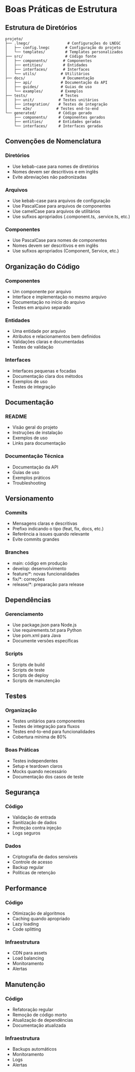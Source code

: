 # Boas Práticas de Estrutura

## Estrutura de Diretórios

```
projeto/
├── .lnegc/                 # Configurações do LNEGC
│   ├── config.lnegc       # Configuração do projeto
│   └── templates/         # Templates personalizados
├── src/                   # Código fonte
│   ├── components/       # Componentes
│   ├── entities/         # Entidades
│   ├── interfaces/       # Interfaces
│   └── utils/           # Utilitários
├── docs/                 # Documentação
│   ├── api/             # Documentação da API
│   ├── guides/          # Guias de uso
│   └── examples/        # Exemplos
├── tests/               # Testes
│   ├── unit/           # Testes unitários
│   ├── integration/    # Testes de integração
│   └── e2e/           # Testes end-to-end
└── generated/          # Código gerado
    ├── components/     # Componentes gerados
    ├── entities/       # Entidades geradas
    └── interfaces/     # Interfaces geradas
```

## Convenções de Nomenclatura

### Diretórios
- Use kebab-case para nomes de diretórios
- Nomes devem ser descritivos e em inglês
- Evite abreviações não padronizadas

### Arquivos
- Use kebab-case para arquivos de configuração
- Use PascalCase para arquivos de componentes
- Use camelCase para arquivos de utilitários
- Use sufixos apropriados (.component.ts, .service.ts, etc.)

### Componentes
- Use PascalCase para nomes de componentes
- Nomes devem ser descritivos e em inglês
- Use sufixos apropriados (Component, Service, etc.)

## Organização do Código

### Componentes
- Um componente por arquivo
- Interface e implementação no mesmo arquivo
- Documentação no início do arquivo
- Testes em arquivo separado

### Entidades
- Uma entidade por arquivo
- Atributos e relacionamentos bem definidos
- Validações claras e documentadas
- Testes de validação

### Interfaces
- Interfaces pequenas e focadas
- Documentação clara dos métodos
- Exemplos de uso
- Testes de integração

## Documentação

### README
- Visão geral do projeto
- Instruções de instalação
- Exemplos de uso
- Links para documentação

### Documentação Técnica
- Documentação da API
- Guias de uso
- Exemplos práticos
- Troubleshooting

## Versionamento

### Commits
- Mensagens claras e descritivas
- Prefixo indicando o tipo (feat, fix, docs, etc.)
- Referência a issues quando relevante
- Evite commits grandes

### Branches
- main: código em produção
- develop: desenvolvimento
- feature/*: novas funcionalidades
- fix/*: correções
- release/*: preparação para release

## Dependências

### Gerenciamento
- Use package.json para Node.js
- Use requirements.txt para Python
- Use pom.xml para Java
- Documente versões específicas

### Scripts
- Scripts de build
- Scripts de teste
- Scripts de deploy
- Scripts de manutenção

## Testes

### Organização
- Testes unitários para componentes
- Testes de integração para fluxos
- Testes end-to-end para funcionalidades
- Cobertura mínima de 80%

### Boas Práticas
- Testes independentes
- Setup e teardown claros
- Mocks quando necessário
- Documentação dos casos de teste

## Segurança

### Código
- Validação de entrada
- Sanitização de dados
- Proteção contra injeção
- Logs seguros

### Dados
- Criptografia de dados sensíveis
- Controle de acesso
- Backup regular
- Políticas de retenção

## Performance

### Código
- Otimização de algoritmos
- Caching quando apropriado
- Lazy loading
- Code splitting

### Infraestrutura
- CDN para assets
- Load balancing
- Monitoramento
- Alertas

## Manutenção

### Código
- Refatoração regular
- Remoção de código morto
- Atualização de dependências
- Documentação atualizada

### Infraestrutura
- Backups automáticos
- Monitoramento
- Logs
- Alertas 